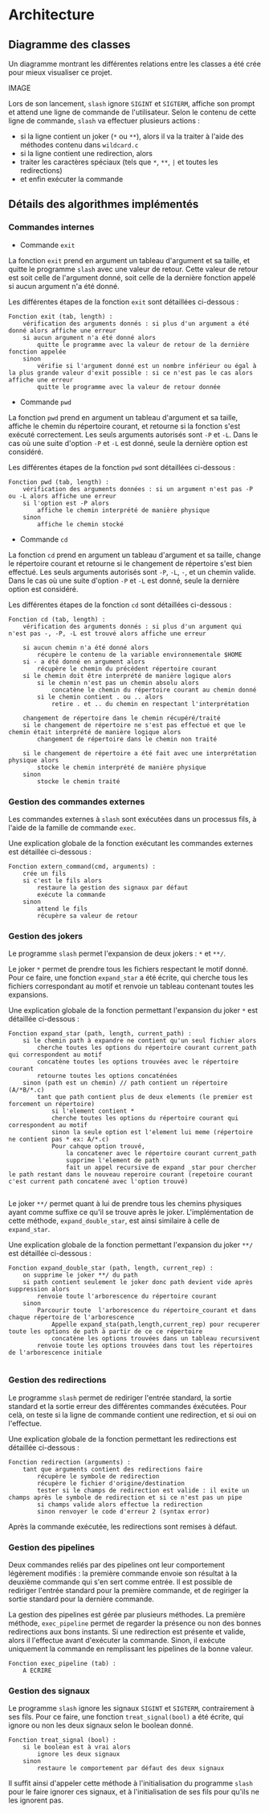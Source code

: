 # Architecture

## Diagramme des classes

Un diagramme montrant les différentes relations entre les classes a été crée pour mieux visualiser ce projet.

IMAGE

Lors de son lancement, `slash` ignore `SIGINT` et `SIGTERM`, affiche son prompt et attend une ligne de commande de l'utilisateur. Selon le contenu de cette ligne de commande, `slash` va effectuer plusieurs actions :
- si la ligne contient un joker (`*` ou `**`), alors il va la traiter à l'aide des méthodes contenu dans `wildcard.c`
- si la ligne contient une redirection, alors 
- traiter les caractères spéciaux (tels que `*`, `**`, `|` et toutes les redirections)
- et enfin exécuter la commande

## Détails des algorithmes implémentés

### Commandes internes
- Commande `exit`

La fonction `exit` prend en argument un tableau d'argument et sa taille, et quitte le programme `slash` avec une valeur de retour. Cette valeur de retour est soit celle de l'argument donné, soit celle de la dernière fonction appelé si aucun argument n'a été donné.

Les différentes étapes de la fonction `exit` sont détaillées ci-dessous :
```
Fonction exit (tab, length) :
    vérification des arguments donnés : si plus d'un argument a été donné alors affiche une erreur
    si aucun argument n'a été donné alors
        quitte le programme avec la valeur de retour de la dernière fonction appelée
    sinon
        vérifie si l'argument donné est un nombre inférieur ou égal à la plus grande valeur d'exit possible : si ce n'est pas le cas alors affiche une erreur
        quitte le programme avec la valeur de retour donnée
```

- Commande `pwd`

La fonction `pwd` prend en argument un tableau d'argument et sa taille, affiche le chemin du répertoire courant, et retourne si la fonction s'est exécuté correctement. Les seuls arguments autorisés sont `-P` et `-L`. Dans le cas où une suite d'option `-P` et `-L` est donné, seule la dernière option est considéré.

Les différentes étapes de la fonction `pwd` sont détaillées ci-dessous :
```
Fonction pwd (tab, length) :
    vérification des arguments données : si un argument n'est pas -P ou -L alors affiche une erreur
    si l'option est -P alors
        affiche le chemin interprété de manière physique
    sinon
        affiche le chemin stocké
```

- Commande `cd`

La fonction `cd` prend en argument un tableau d'argument et sa taille, change le répertoire courant et retourne si le changement de répertoire s'est bien effectué. Les seuls arguments autorisés sont `-P`, `-L`, `-`, et un chemin valide. Dans le cas où une suite d'option `-P` et `-L` est donné, seule la dernière option est considéré.

Les différentes étapes de la fonction `cd` sont détaillées ci-dessous :
```
Fonction cd (tab, length) :
    vérification des arguments donnés : si plus d'un argument qui n'est pas -, -P, -L est trouvé alors affiche une erreur

    si aucun chemin n'a été donné alors
        récupère le contenu de la variable environnementale $HOME
    si - a été donné en argument alors
        récupère le chemin du précédent répertoire courant
    si le chemin doit être interprété de manière logique alors
        si le chemin n'est pas un chemin absolu alors
            concatène le chemin du répertoire courant au chemin donné
        si le chemin contient . ou .. alors
            retire . et .. du chemin en respectant l'interprétation

    changement de répertoire dans le chemin récupéré/traité
    si le changement de répertoire ne s'est pas effectué et que le chemin était interprété de manière logique alors
        changement de répertoire dans le chemin non traité
    
    si le changement de répertoire a été fait avec une interprétation physique alors
        stocke le chemin interprété de manière physique
    sinon
        stocke le chemin traité
```

### Gestion des commandes externes
Les commandes externes à `slash` sont exécutées dans un processus fils, à l'aide de la famille de commande `exec`.

Une explication globale de la fonction exécutant les commandes externes est détaillée ci-dessous :
```
Fonction extern_command(cmd, arguments) : 
    crée un fils
    si c'est le fils alors
        restaure la gestion des signaux par défaut
        exécute la commande
    sinon
        attend le fils
        récupère sa valeur de retour
```

### Gestion des jokers
Le programme `slash` permet l'expansion de deux jokers : `*` et `**/`.

Le joker `*` permet de prendre tous les fichiers respectant le motif donné. Pour ce faire, une fonction `expand_star` a été écrite, qui cherche tous les fichiers correspondant au motif et renvoie un tableau contenant toutes les expansions.

Une explication globale de la fonction permettant l'expansion du joker `*` est détaillée ci-dessous :
```
Fonction expand_star (path, length, current_path) :
    si le chemin path à expandre ne contient qu'un seul fichier alors
        cherche toutes les options du répertoire courant current_path qui correspondent au motif
        concatène toutes les options trouvées avec le répertoire courant
        retourne toutes les options concaténées
    sinon (path est un chemin) // path contient un répertoire (A/*B/*.c)
        tant que path contient plus de deux elements (le premier est forcement un répertoire) 
            si l'element contient * 
            cherche toutes les options du répertoire courant qui correspondent au motif
            sinon la seule option est l'element lui meme (répertoire ne contient pas * ex: A/*.c)
            Pour cahque option trouvé, 
                la concatener avec le répertoire courant current_path
                supprime l'element de path
                fait un appel recursive de expand _star pour chercher le path restant dans le nouveau reperoire courant (repetoire courant c'est current path concatené avec l'option trouvé)
            
```

Le joker `**/` permet quant à lui de prendre tous les chemins physiques ayant comme suffixe ce qu'il se trouve après le joker. L'implémentation de cette méthode, `expand_double_star`, est ainsi similaire à celle de `expand_star`.

Une explication globale de la fonction permettant l'expansion du joker `**/` est détaillée ci-dessous :
```
Fonction expand_double_star (path, length, current_rep) :
    on supprime le joker **/ du path 
    si path contient seulement le joker donc path devient vide après suppression alors
        renvoie toute l'arborescence du répertoire courant
    sinon
        Parcourir toute  l'arborescence du répertoire_courant et dans chaque répertoire de l'arborescence 
            Appelle expand_sta(path,length,current_rep) pour recuperer toute les options de path à partir de ce ce répertoire
            concatène les options trouvées dans un tableau recursivent
        renvoie toute les options trouvées dans tout les répertoires de l'arborescence initiale
        
```

### Gestion des redirections

Le programme `slash` permet de rediriger l'entrée standard, la sortie standard et la sortie erreur des différentes commandes éxécutées. Pour celà, on teste si la ligne de commande contient une redirection, et si oui on l'effectue.

Une explication globale de la fonction permettant les redirections est détaillée ci-dessous :
```
Fonction redirection (arguments) :
    tant que arguments contient des redirections faire
        récupère le symbole de redirection
        récupère le fichier d'origine/destination 
        tester si le champs de redirection est valide : il exite un champs après le symbole de redirection et si ce n'est pas un pipe 
        si champs valide alors effectue la redirection
        sinon renvoyer le code d'erreur 2 (syntax error)
```

Après la commande exécutée, les redirections sont remises à défaut.

### Gestion des pipelines
Deux commandes reliés par des pipelines ont leur comportement légèrement modifiés : la première commande envoie son résultat à la deuxième commande qui s'en sert comme entrée. Il est possible de rediriger l'entrée standard pour la première commande, et de regiriger la sortie standard pour la dernière commande.

La gestion des pipelines est gérée par plusieurs méthodes. La première méthode, `exec_pipeline` permet de regarder la présence ou non des bonnes redirections aux bons instants. Si une redirection est présente et valide, alors il l'effectue avant d'exécuter la commande. Sinon, il exécute uniquement la commande en remplissant les pipelines de la bonne valeur.

```
Fonction exec_pipeline (tab) :
    A ECRIRE
```

### Gestion des signaux
Le programme `slash` ignore les signaux `SIGINT` et `SIGTERM`, contrairement à ses fils. Pour ce faire, une fonction `treat_signal(bool)` a été écrite, qui ignore ou non les deux signaux selon le boolean donné.

```
Fonction treat_signal (bool) :
    si le boolean est à vrai alors
        ignore les deux signaux
    sinon
        restaure le comportement par défaut des deux signaux
```

Il suffit ainsi d'appeler cette méthode à l'initialisation du programme `slash` pour le faire ignorer ces signaux, et à l'initialisation de ses fils pour qu'ils ne les ignorent pas.